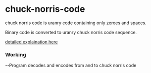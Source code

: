 # chuck-norris-code

chuck norris code is uranry code containing only zeroes and spaces.

Binary code is converted to uranry chuck norris code sequence.

[detailed explaination here](https://www.dcode.fr/chuck-norris-code)

### Working

--Program decodes and encodes from and to chuck norris code
